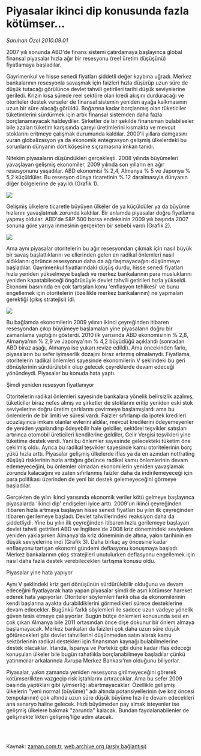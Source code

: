 # Piyasalar ikinci dip konusunda fazla kötümser...

*Saruhan Özel 2010.09.01*

<td class="columnist-detail">
<p>2007 yılı sonunda ABD'de finans sistemi çatırdamaya başlayınca global finansal piyasalar hızla ağır bir resesyonu (reel üretim düşüşünü) fiyatlamaya başladılar.</p>
<p>
<div id="haberMetinDiv">
<p>Gayrimenkul ve hisse senedi fiyatları şiddetli değer kaybına uğradı. Merkez bankalarının resesyonla savaşmak için faizleri hızla düşürüp uzun süre de düşük tutacağı görülünce devlet tahvili getirileri tarihi düşük seviyelerine geriledi. Krizin kısa sürede reel sektöre olan kredi akışını durduracağı ve otoriteler destek verseler de finansal sistemin yeniden ayağa kalkmasının uzun bir süre alacağı görüldü. Boğazına kadar borçlanmış olan tüketiciler tüketimlerini sürdürmek için artık finansal sistemden daha fazla borçlanamayacak haldeydiler. Şirketler de bir şekilde finansman bulabilseler bile azalan tüketim karşısında çareyi üretimlerini kısmakta ve mevcut stoklarını eritmeye çalışmak durumunda kaldılar. 2000'li yıllara damgasını vuran globalizasyon ya da ekonomik entegrasyon gelişmiş ülkelerdeki bu sorunların dünyanın dört köşesine sıçramasına imkan tanıdı.
<p> Nitekim piyasaların düşündükleri gerçekleşti. 2008 yılında büyümeleri yavaşlayan gelişmiş ekonomiler, 2009 yılında son yılların en ağır resesyonunu yaşadılar. ABD ekonomisi % 2,4, Almanya % 5 ve Japonya % 5,2 küçüldüler. Bu resesyon dünya ticaretinin % 12 daralmasıyla dünyanın diğer bölgelerine de yayıldı (Grafik 1). 

<p><img border="0" src="http://web.archive.org/web/20111108090402im_/http://medya.zaman.com.tr/2010/09/01/i1.jpg"/>

Gelişmiş ülkelere ticaretle büyüyen ülkeler de ya küçüldüler ya da büyüme hızlarını yavaşlatmak zorunda kaldılar. Bir anlamda piyasalar doğru fiyatlama yapmış oldular. ABD'de S&amp;P 500 borsa endeksinin 2009 yılı başında 2007 sonuna göre yarıya inmesinin gerçekten bir sebebi vardı (Grafik 2).

<p><img border="0" src="http://web.archive.org/web/20111108090402im_/http://medya.zaman.com.tr/2010/09/01/i2.jpg"/>
<p> Ama aynı piyasalar otoritelerin bu ağır resesyondan çıkmak için nasıl büyük bir savaş başlattıklarını ve ellerinden gelen en radikal önlemleri nasıl aldıklarını görünce resesyonun daha da ağırlaşmayacağını düşünmeye başladılar. Gayrimenkul fiyatlarındaki düşüş durdu, hisse senedi fiyatları hızla yeniden yükselmeye başladı ve merkez bankalarının para musluklarını yeniden kapatabileceği öngörüsüyle devlet tahvili getirileri hızla yükseldi. Ekonomi basınında en çok tartışılan konu 'enflasyon tehlikesi' ve bunu engellemek için otoritelerin (özellikle merkez bankalarının) ne yapmaları gerektiği (çıkış stratejisi) idi.

<p><img border="0" src="http://web.archive.org/web/20111108090402im_/http://medya.zaman.com.tr/2010/09/01/i3.jpg"/>
<p> Bu bağlamda ekonomilerin 2009 yılının ikinci çeyreğinden itibaren resesyondan çıkıp büyümeye başlamaları yine piyasaların doğru bir zamanlama yaptığını gösterdi. 2010 ilk yarısında ABD ekonomisinin % 2,8, Almanya'nın % 2,9 ve Japonya'nın % 4,2 büyüdüğü açıklandı (sonradan ABD biraz aşağı, Almanya ise yukarı revize edildi). Ama öncekinden farkı, piyasaların bu sefer iyimserlik dozajını biraz artırmış olmalarıydı. Fiyatlama, otoritelerin radikal önlemleri sayesinde ekonomilerin V şeklindeki bu geri dönüşlerinin sürdürülebilir olup gelecek çeyreklerde devam edeceği yönündeydi. Piyasalar bu konuda hata yaptı.
<p>Şimdi yeniden resesyon fiyatlanıyor
<p>Otoritelerin radikal önlemleri sayesinde bankalara yönelik belirsizlik azalmış, tüketiciler biraz nefes almış ve şirketler de stoklarını eritip yeniden eski stok seviyelerine doğru üretim çarklarını çevirmeye başlamışlardı ama bu önlemlerin de bir limiti ve süresi vardı. Faizler sıfırlanıp da ipotek kredileri ucuzlayınca imkanı olanlar evlerini aldılar, mevcut kredilerini ödeyemeyenler de yeniden yapılandırıp ödeyebilir hale geldiler, sektörel teşvikler satışları artırınca otomobil üreticileri kendilerine geldiler, Gelir Vergisi teşvikleri yine tüketime destek verdi. Yani bu önlemler sayesinde gelecekteki tüketim öne çekilmiş oldu. Ayrıca bu radikal teşvikler sayesinde kamu otoritelerinin borç yükü hızla arttı. Piyasalar gelişmiş ülkelerde iflas ya da en azından not/rating düşüşü risklerinin hızla arttığını görünce radikal kamu önlemlerinin devam edemeyeceğini, bu önlemler olmadan ekonomilerin yeniden yavaşlamak zorunda kalacağını ve zaten sıfırlanmış faizler daha da indirilemeyeceği için para politikası üzerinden de yeni bir destek gelemeyeceğini görmeye başladılar.
<p> Gerçekten de yılın ikinci yarısında ekonomik veriler kötü gelmeye başlayınca piyasalarda 'ikinci dip' endişeleri iyice arttı. 2009'un ikinci çeyreğinden itibaren hızla artmaya başlayan hisse senedi fiyatları bu yılın ilk çeyreğinden itibaren gerilemeye başladı. Devlet tahvillerindeki reaksiyon daha da şiddetliydi. Yine bu yılın ilk çeyreğinden itibaren hızla gerilemeye başlayan devlet tahvili getirileri ABD ve İngiltere'de 2008 kriz dönemindeki seviyelere yeniden yaklaşırken Almanya'da kriz döneminin de altına, yakın tarihinin en düşük seviyelerine indi (Grafik 3). Daha birkaç ay öncesine kadar enflasyonu tartışan ekonomi gündemi deflasyonu konuşmaya başladı. Merkez bankalarının çıkış stratejileri unutulurken deflasyonu engellemek için nasıl daha fazla destek verebilecekleri tartışma konusu oldu. 
<p>Piyasalar yine hata yapıyor
<p>Aynı V şeklindeki kriz geri dönüşünün sürdürülebilir olduğunu ve devam edeceğini fiyatlayarak hata yapan piyasalar şimdi de aşırı kötümser hareket ederek hata yapıyorlar. Otoriteler söylemleri farklı olsa da ekonomilerinin kendi başlarına ayakta durabildiklerini görmedikleri sürece desteklerine devam edecekler. Bugünkü farklı söylemleri ile sadece uzun vadeye yönelik güven tesis etmeye çalışıyorlar. Bugün bütçe önlemleri konusunda sesi en çok çıkan Almanya bile 2011 ortasından önce dişe dokunur bir önlem almaya başlamayacak. Merkez bankaları da faizleri çok daha uzun süre düşük götürecekleri gibi devlet tahvillerini düşünmeden satın alarak kamu sektörlerinin radikal destekleri için finansman kaynağı bulabilmelerine destek olacaklar. İrlanda, İspanya ve Portekiz gibi düne kadar iflas edeceği konuşulan ülkeler bile bugün rahatlıkla borçlanabilmeye başladılar çünkü yatırımcılar arkalarında Avrupa Merkez Bankası'nın olduğunu biliyorlar.
<p> Piyasalar, yakın zamanda yeniden resesyona girilmeyeceğini görerek kötümserlikten vazgeçip risk iştahlarını artıracaklar. Ama bu sefer 2009 başında yaptıkları gibi iyimserliği abartmayacaklar. Özellikle gelişmiş ülkelerin "yeni normal (büyüme)" adı altında potansiyellerinin (ve kriz öncesi tempolarının) çok altında uzun süre düşük büyüme hızı ile devam edecekleri ana senaryo haline gelecek. Hızlı büyümeden pay almak isteyenler ise gelişmiş ülkelere bakmak "zorunda" kalacak. Bundan faydalanabilenler de gelişmekte'likten gelişmiş'liğe adım atacak. </p></p></p></p></p></p></p></p></p></p></p></p></p></div>
</p>


<p><br>
		 </br></p></td>

Kaynak: [zaman.com.tr](http://zaman.com.tr/yazar.do?yazino=1022422), [web.archive.org (arşiv bağlantısı)](http://web.archive.org/web/20111108090402/http://zaman.com.tr:80/yazar.do?yazino=1022422)
